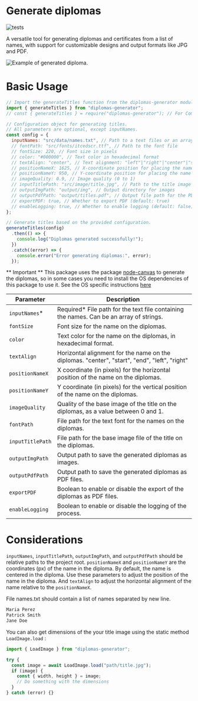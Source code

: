 # Generate diplomas

![tests](https://github.com/flpmcruz/diplomas-generator/actions/workflows/ci.yml/badge.svg)

A versatile tool for generating diplomas and certificates from a list of names, with support for customizable designs and output formats like JPG and PDF.

![Example of generated diploma.](https://flpmcruz.github.io/diplomas-generator/example.jpg)

# Basic Usage

```js
// Import the generateTitles function from the diplomas-generator module.
import { generateTitles } from "diplomas-generator";
// const { generateTitles } = require("diplomas-generator"); // For CommonJS

// Configuration object for generating titles.
// All parameters are optional, except inputNames.
const config = {
  inputNames: "src/data/names.txt", // Path to a text files or an array of strings [ "name1", "name2", ...]
  // fontPath: "src/fonts/itcedscr.ttf", // Path to the font file
  // fontSize: 220, // Font size in pixels
  // color: "#000000", // Text color in hexadecimal format
  // textAlign: "center", // Text alignment: "left"|"right"|"center"|"start"|"end"
  // positionNameX: 1625, // X-coordinate position for placing the name
  // positionNameY: 950, // Y-coordinate position for placing the name
  // imageQuality: 0.9, // Image quality (0 to 1)
  // inputTitlePath: "src/image/title.jpg", // Path to the title image file
  // outputImgPath: "output/img", // Output directory for images
  // outputPdfPath: "output/titles.pdf", // Output file path for the PDF
  // exportPDF: true, // Whether to export PDF (default: true)
  // enableLogging: true, // Whether to enable logging (default: false)
};

// Generate titles based on the provided configuration.
generateTitles(config)
  .then(() => {
    console.log("Diplomas generated successfully!");
  })
  .catch((error) => {
    console.error("Error generating diplomas:", error);
  });
```

** Important **
This package uses the package [node-canvas](https://www.npmjs.com/package/canvas) to generate the diplomas, so in some cases you need to install the OS dependencies of this package to use it. See the OS specific instructions [here](https://www.npmjs.com/package/canvas)

| Parameter        | Description                                                                                  |
| ---------------- | -------------------------------------------------------------------------------------------- |
| `inputNames`\*   | Required\* File path for the text file containing the names. Can be an array of strings.     |
| `fontSize`       | Font size for the name on the diplomas.                                                      |
| `color`          | Text color for the name on the diplomas, in hexadecimal format.                              |
| `textAlign`      | Horizontal alignment for the name on the diplomas. "center", "start", "end", "left", "right" |
| `positionNameX`  | X coordinate (in pixels) for the horizontal position of the name on the diplomas.            |
| `positionNameY`  | Y coordinate (in pixels) for the vertical position of the name on the diplomas.              |
| `imageQuality`   | Quality of the base image of the title on the diplomas, as a value between 0 and 1.          |
| `fontPath`       | File path for the text font for the names on the diplomas.                                   |
| `inputTitlePath` | File path for the base image file of the title on the diplomas.                              |
| `outputImgPath`  | Output path to save the generated diplomas as images.                                        |
| `outputPdfPath`  | Output path to save the generated diplomas as PDF files.                                     |
| `exportPDF`      | Boolean to enable or disable the export of the diplomas as PDF files.                        |
| `enableLogging`  | Boolean to enable or disable the logging of the process.                                     |

# Considerations

`inputNames`, `inputTitlePath`, `outputImgPath`, and `outputPdfPath` should be relative paths to the project root.
`positionNameX` and `positionNameY` are the coordinates (px) of the name in the diploma. By default, the name is centered in the diploma. Use these parameters to adjust the position of the name in the diploma. And `textAlign` to adjust the horizontal alignment of the name relative to the `positionNameX`.

File names.txt should contain a list of names separated by new line.

```txt
Maria Perez
Patrick Smith
Jane Doe
```

You can also get dimensions of the your title image using the static method `LoadImage.load` :

```js
import { LoadImage } from "diplomas-generator";

try {
  const image = await LoadImage.load("path/title.jpg");
  if (image) {
    const { width, height } = image;
    // Do something with the dimensions
  }
} catch (error) {}
```
